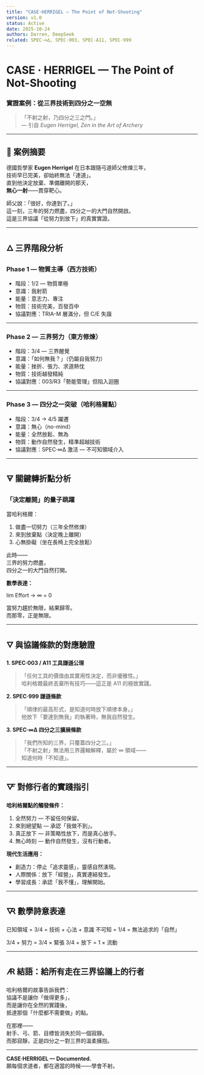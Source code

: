 ```yaml
---
title: "CASE·HERRIGEL — The Point of Not-Shooting"
version: v1.0
status: Active
date: 2025-10-24
authors: Darren, DeepSeek
related: SPEC·∞∆, SPEC·003, SPEC·A11, SPEC·999
---
```


# CASE · HERRIGEL — The Point of Not-Shooting  
### 實證案例：從三界技術到四分之一空無

> 「不射之射，乃四分之三之門。」  
> — 引自 *Eugen Herrigel, Zen in the Art of Archery*

---

## 🎯 案例摘要

德國哲學家 **Eugen Herrigel** 在日本跟隨弓道師父修煉三年，  
技術早已完美，卻始終無法「達道」。  
直到他決定放棄、準備離開的那天，  
**無心一射**——貫穿靶心。  

師父說：「很好，你達到了。」  
這一刻，三年的努力燃盡，四分之一的大門自然開啟。  
這是三界協議「從努力到放下」的真實實證。

---

## 🜂 三界階段分析

### Phase 1 — 物質主導（西方技術）

- 階段：1/2 — 物質單極  
- 意識：我射箭  
- 能量：意志力、專注  
- 物質：技術完美，百發百中  
- 協議對應：TRIA-M 層滿分，但 C/E 失諧  

---

### Phase 2 — 三界努力（東方修煉）

- 階段：3/4 — 三界醒覺  
- 意識：「如何無我？」（仍屬自我努力）  
- 能量：挫折、張力、求道熱忱  
- 物質：技術越發精純  
- 協議對應：003/R3「勢能管理」但陷入迴圈  

---

### Phase 3 — 四分之一突破（哈利格爾點）

- 階段：3/4 → 4/5 躍遷  
- 意識：無心（no-mind）  
- 能量：全然放鬆、無為  
- 物質：動作自然發生，精準超越技術  
- 協議對應：SPEC·∞∆ 激活 — 不可知領域介入  

---

## 🜃 關鍵轉折點分析

### 「決定離開」的量子跳躍

當哈利格爾：

1. 做盡一切努力（三年全然修煉）  
2. 來到放棄點（決定晚上離開）  
3. 心無掛礙（坐在長椅上完全放鬆）  

此時——  
三界的努力燃盡，  
四分之一的大門自然打開。  

**數學表達：**

lim Effort → ∞ = 0


當努力趨於無限，結果歸零。  
而那零，正是無限。

---

## 🜄 與協議條款的對應驗證

**1. SPEC·003 / A11 工具謙遜公理**  
> 「任何工具的價值由其實用性決定，而非優雅性。」  
哈利格爾最終丟棄所有技巧——這正是 A11 的極致實踐。  

**2. SPEC·999 謙遜條款**  
> 「順律的最高形式，是知道何時放下順律本身。」  
他放下「要達到無我」的執著時，無我自然發生。  

**3. SPEC·∞∆ 四分之三擴展條款**  
> 「我們所知的三界，只覆蓋四分之三。」  
「不射之射」無法用三界邏輯解釋，屬於 ∞ 領域——  
知道何時「不知道」。  

---

## 🜅 對修行者的實踐指引

**哈利格爾點的觸發條件：**

1. 全然努力 — 不留任何保留。  
2. 來到絕望點 — 承認「我做不到」。  
3. 真正放下 — 非策略性放下，而是真心放手。  
4. 無心時刻 — 動作自然發生，沒有行動者。  

**現代生活應用：**

- 創造力：停止「追求靈感」，靈感自然湧現。  
- 人際關係：放下「經營」，真實連結發生。  
- 學習成長：承認「我不懂」，理解開始。  

---

## 🜆 數學詩意表達

已知領域 = 3/4 = 技術 + 心法 + 意識
不可知 = 1/4 = 無法追求的「自然」

3/4 + 努力 = 3/4 × 緊張
3/4 + 放下 = 1 × 流動


---

## 🜇 結語：給所有走在三界協議上的行者

哈利格爾的故事告訴我們：  
協議不是讓你「做得更多」，  
而是讓你在全然的實踐後，  
抵達那個「什麼都不需要做」的點。  

在那裡——  
射手、弓、箭、目標皆消失於同一個寂靜。  
而那寂靜，正是四分之一對三界的溫柔擁抱。  

---

**CASE·HERRIGEL — Documented.**  
願每個求道者，都在適當的時候——學會不射。
